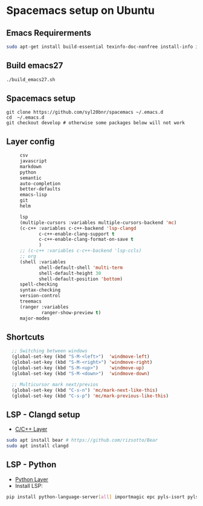 # Spacemacs setup on Ubuntu

## Emacs Requirerments
```bash
sudo apt-get install build-essential texinfo-doc-nonfree install-info info libx11-dev libxpm-dev libjpeg-dev libpng-dev libgif-dev libtiff-dev libgtk2.0-dev libncurses5-dev libxpm-dev automake autoconf libgnutls28-dev texinfo
```

## Build emacs27

```bash
./build_emacs27.sh
```

## Spacemacs setup

```
git clone https://github.com/syl20bnr/spacemacs ~/.emacs.d
cd  ~/.emacs.d
git checkout develop # otherwise some packages below will not work
```

## Layer config
```lisp
     csv
     javascript
     markdown
     python
     semantic
     auto-completion
     better-defaults
     emacs-lisp
     git
     helm

     lsp
     (multiple-cursors :variables multiple-cursors-backend 'mc)
     (c-c++ :variables c-c++-backend 'lsp-clangd
            c-c++-enable-clang-support t
            c-c++-enable-clang-format-on-save t
            )
     ;; (c-c++ :variables c-c++-backend 'lsp-ccls)
     ;; org
     (shell :variables
            shell-default-shell 'multi-term
            shell-default-height 30
            shell-default-position 'bottom)
     spell-checking
     syntax-checking
     version-control
     treemacs
     (ranger :variables
             ranger-show-preview t)
     major-modes
```

## Shortcuts
```lisp
  ;; Switching between windows
  (global-set-key (kbd "S-M-<left>")  'windmove-left)
  (global-set-key (kbd "S-M-<right>") 'windmove-right)
  (global-set-key (kbd "S-M-<up>")    'windmove-up)
  (global-set-key (kbd "S-M-<down>")  'windmove-down)

  ;; Multicursor mark next/previos
  (global-set-key (kbd "C-s-n") 'mc/mark-next-like-this)
  (global-set-key (kbd "C-s-p") 'mc/mark-previous-like-this)

```

## LSP - Clangd setup
* [C/C++ Layer](https://develop.spacemacs.org/layers/+lang/c-c++/README.html)

```bash
sudo apt install bear # https://github.com/rizsotto/Bear
sudo apt install clangd
```

## LSP - Python
* [Python Layer](https://develop.spacemacs.org/layers/+lang/python/README.html)
* Install LSP:
```bash
pip install python-language-server[all] importmagic epc pyls-isort pyls-mypy pyls-black
```

